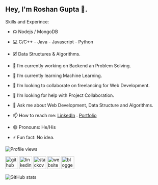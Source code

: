 ## Hey, I'm Roshan Gupta 👋.

Skills and Experince: 

- ☊ Nodejs / MongoDB
- 💻 C/C++ - Java - Javascript - Python
- 🗹 Data Structures & Algorithms.

- 🔭 I’m currently working on Backend an Problem Solving. 
- 🌱 I’m currently learning Machine Learning. 
- 👯 I’m looking to collaborate on freelancing for Web Development. 
- 🤔 I’m looking for help with Project Collaboration. 
- 💬 Ask me about Web Development, Data Structure and Algorithms. 
- 📫 How to reach me: [LinkedIn](https://www.linkedin.com/in/rgroshanrg/) . [Portfolio](https://rgroshanrg.github.io/) 
- 😄 Pronouns: He/His 
- ⚡ Fun fact: No idea. 

![Profile views](https://gpvc.arturio.dev/rgroshanrg)  

[<img src='https://cdn.jsdelivr.net/npm/simple-icons@3.0.1/icons/github.svg' alt='github' height='40'>](https://github.com/rgroshanrg)  [<img src='https://cdn.jsdelivr.net/npm/simple-icons@3.0.1/icons/linkedin.svg' alt='linkedin' height='40'>](https://www.linkedin.com/in/rgroshanrg/)  [<img src='https://cdn.jsdelivr.net/npm/simple-icons@3.0.1/icons/stackoverflow.svg' alt='stackoverflow' height='40'>](https://stackoverflow.com/users/rgroshanrg)  [<img src='https://cdn.jsdelivr.net/npm/simple-icons@3.0.1/icons/icloud.svg' alt='website' height='40'>](https://rgroshanrg.github.io/)  [<img src='https://cdn.jsdelivr.net/npm/simple-icons@3.0.1/icons/blogger.svg' alt='blogger' height='40'>](https://gamtechon.blogspot.com/)  

![GitHub stats](https://github-readme-stats.vercel.app/api?username=rgroshanrg&show_icons=true)

